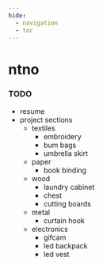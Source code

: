 ```yaml
---
hide:
  - navigation
  - toc
---
```

# ntno
### TODO

- resume  
- project sections  
  - textiles
    - embroidery
    - bum bags
    - umbrella skirt
  - paper
    - book binding
  - wood
    - laundry cabinet
    - chest
    - cutting boards
  - metal
    - curtain hook
  - electronics
    - gifcam
    - led backpack
    - led vest

